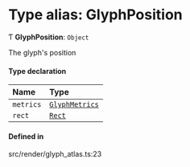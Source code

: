 # Type alias: GlyphPosition

Ƭ **GlyphPosition**: `Object`

The glyph's position

#### Type declaration

| Name | Type |
| :------ | :------ |
| `metrics` | [`GlyphMetrics`](GlyphMetrics.md) |
| `rect` | [`Rect`](Rect.md) |

#### Defined in

src/render/glyph_atlas.ts:23
